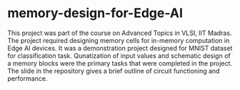 # memory-design-for-Edge-AI
This project was part of the course on Advanced Topics in VLSI, IIT Madras.<br />
The project required designing memory cells for in-memory computation in Edge AI devices. It was a demonstration project designed for MNIST dataset for classification task.
Qunatization of input values and schematic design of a memory blocks were the primary tasks that were completed in the project. The slide in the repository gives a brief outline
of circuit functioning and performance.
